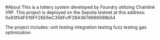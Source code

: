 <!-- ## Layout of Contract:
- version
- imports
- errors
- interfaces, libraries, contracts
- Type declarations
- State variables
- Events
- Modifiers
- Functions


## Layout of Functions:
- constructor
- receive function (if exists)
- fallback function (if exists)
- external
- public
- internal
- private
- internal & private view & pure functions
- external & public view & pure functions -->
#About
This is a lottery system developed by Foundry utilizing Chainlink VRF.
This project is deployed on the Sepolia testnet at this address: 0x93f54F016FF26E6eC356FcfF28A3678666598b54

The project includes:
unit testing
integration testing
fuzz testing
gas optimization


